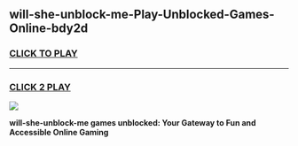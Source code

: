 
## will-she-unblock-me-Play-Unblocked-Games-Online-bdy2d
<h3>
<a href="https://premium76.site?title=will-she-unblock-me&ref=25A">CLICK TO PLAY</a></h3>
<hr>

<h3>
<a href="https://premium76.site?title=will-she-unblock-me&ref=25A">CLICK 2 PLAY</a>
  
</h3>

<a href="https://premium76.site?title=will-she-unblock-me&ref=25A"><img src="https://clearcache.store/games.png"></a>


**will-she-unblock-me games unblocked: Your Gateway to Fun and Accessible Online Gaming**
